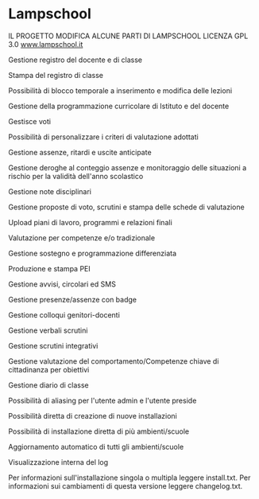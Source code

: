 # Lampschool

IL PROGETTO MODIFICA ALCUNE PARTI DI LAMPSCHOOL LICENZA GPL 3.0   www.lampschool.it


Gestione registro del docente e di classe

Stampa del registro di classe

Possibilità di blocco temporale a inserimento e modifica delle lezioni

Gestione della programmazione curricolare di Istituto e del docente

Gestisce voti

Possibilità di personalizzare i criteri di valutazione adottati

Gestione assenze, ritardi e uscite anticipate

Gestione deroghe al conteggio assenze e monitoraggio delle situazioni a rischio per la validità dell'anno scolastico

Gestione note disciplinari

Gestione proposte di voto, scrutini e stampa delle schede di valutazione

Upload piani di lavoro, programmi e relazioni finali

Valutazione per competenze e/o tradizionale

Gestione sostegno e programmazione differenziata

Produzione e stampa PEI

Gestione avvisi, circolari ed SMS

Gestione presenze/assenze con badge

Gestione colloqui genitori-docenti

Gestione verbali scrutini

Gestione scrutini integrativi

Gestione valutazione del comportamento/Competenze chiave di cittadinanza per obiettivi

Gestione diario di classe

Possibilità di aliasing per l'utente admin e l'utente preside

Possibilità diretta di creazione di nuove installazioni

Possibilità di installazione diretta di più ambienti/scuole

Aggiornamento automatico di tutti gli ambienti/scuole

Visualizzazione interna del log

Per informazioni sull'installazione singola o multipla leggere install.txt.
Per informazioni sui cambiamenti di questa versione leggere changelog.txt.
